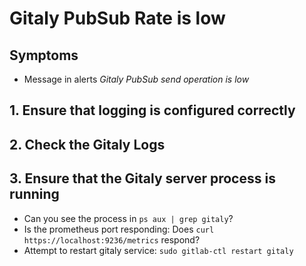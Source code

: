 # Gitaly PubSub Rate is low

## Symptoms

* Message in alerts _Gitaly PubSub send operation is low_

## 1. Ensure that logging is configured correctly
## 2. Check the Gitaly Logs
## 3. Ensure that the Gitaly server process is running
- Can you see the process in `ps aux | grep gitaly`?
- Is the prometheus port responding: Does `curl https://localhost:9236/metrics` respond?
- Attempt to restart gitaly service: `sudo gitlab-ctl restart gitaly`
